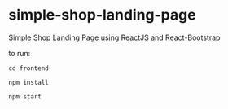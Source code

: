 # simple-shop-landing-page
Simple Shop Landing Page using ReactJS and React-Bootstrap


to run:

```
cd frontend

npm install

npm start
```
